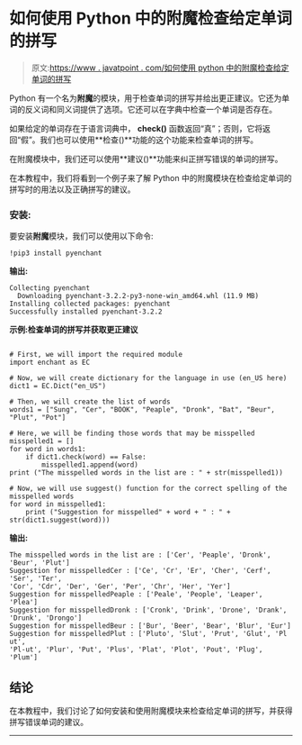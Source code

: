 # 如何使用 Python 中的附魔检查给定单词的拼写

> 原文:[https://www . javatpoint . com/如何使用 python 中的附魔检查给定单词的拼写](https://www.javatpoint.com/how-to-check-spellings-of-given-words-using-enchant-in-python)

Python 有一个名为**附魔**的模块，用于检查单词的拼写并给出更正建议。它还为单词的反义词和同义词提供了选项。它还可以在字典中检查一个单词是否存在。

如果给定的单词存在于语言词典中， **check()** 函数返回“真”；否则，它将返回“假”。我们也可以使用**检查()**功能的这个功能来检查单词的拼写。

在附魔模块中，我们还可以使用**建议()**功能来纠正拼写错误的单词的拼写。

在本教程中，我们将看到一个例子来了解 Python 中的附魔模块在检查给定单词的拼写时的用法以及正确拼写的建议。

### 安装:

要安装**附魔**模块，我们可以使用以下命令:

```
!pip3 install pyenchant

```

**输出:**

```
Collecting pyenchant
  Downloading pyenchant-3.2.2-py3-none-win_amd64.whl (11.9 MB)
Installing collected packages: pyenchant
Successfully installed pyenchant-3.2.2

```

**示例:检查单词的拼写并获取更正建议**

```

# First, we will import the required module
import enchant as EC

# Now, we will create dictionary for the language in use (en_US here)
dict1 = EC.Dict("en_US")

# Then, we will create the list of words
words1 = ["Sung", "Cer", "BOOK", "Peaple", "Dronk", "Bat", "Beur", "Plut", "Pot"]

# Here, we will be finding those words that may be misspelled
misspelled1 = []
for word in words1:
    if dict1.check(word) == False:
        misspelled1.append(word)
print ("The misspelled words in the list are : " + str(misspelled1))

# Now, we will use suggest() function for the correct spelling of the misspelled words
for word in misspelled1:
    print ("Suggestion for misspelled" + word + " : " + str(dict1.suggest(word)))

```

**输出:**

```
The misspelled words in the list are : ['Cer', 'Peaple', 'Dronk', 'Beur', 'Plut']
Suggestion for misspelledCer : ['Ce', 'Cr', 'Er', 'Cher', 'Cerf', 'Ser', 'Ter', 
'Cor', 'Cdr', 'Der', 'Ger', 'Per', 'Chr', 'Her', 'Yer']
Suggestion for misspelledPeaple : ['Peale', 'People', 'Leaper', 'Plea']
Suggestion for misspelledDronk : ['Cronk', 'Drink', 'Drone', 'Drank', 'Drunk', 'Drongo']
Suggestion for misspelledBeur : ['Bur', 'Beer', 'Bear', 'Blur', 'Eur']
Suggestion for misspelledPlut : ['Pluto', 'Slut', 'Prut', 'Glut', 'Pl ut', 
'Pl-ut', 'Plur', 'Put', 'Plus', 'Plat', 'Plot', 'Pout', 'Plug', 'Plum']

```

## 结论

在本教程中，我们讨论了如何安装和使用附魔模块来检查给定单词的拼写，并获得拼写错误单词的建议。

* * *